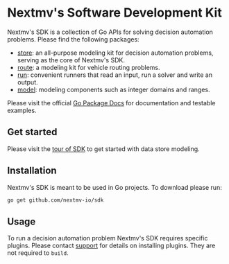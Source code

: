 # Nextmv's Software Development Kit

Nextmv's SDK is a collection of Go APIs for solving decision automation
problems. Please find the following packages:

- [store][store]: an all-purpose modeling kit for decision automation problems,
      serving as the core of Nextmv's SDK.
- [route][route]: a modeling kit for vehicle routing problems.
- [run][run]: convenient runners that read an input, run a solver and write an
      output.
- [model][model]: modeling components such as integer domains and ranges.

Please visit the official [Go Package Docs][pkgsite] for documentation and
testable examples.

## Get started

Please visit the [tour of SDK][tour] to get started with data store modeling.

## Installation

Nextmv's SDK is meant to be used in Go projects. To download please run:

```bash
go get github.com/nextmv-io/sdk
```

## Usage

To run a decision automation problem Nextmv's SDK requires specific plugins.
Please contact [support][support] for details on installing plugins. They are
not required to `build`.

[pkgsite]: https://pkg.go.dev/github.com/nextmv-io/sdk
[store]: ./store/
[route]: ./route/
[run]: ./run/
[model]: ./model/
[tour]: https://github.com/nextmv-io/tour
[support]: https://www.nextmv.io/contact
